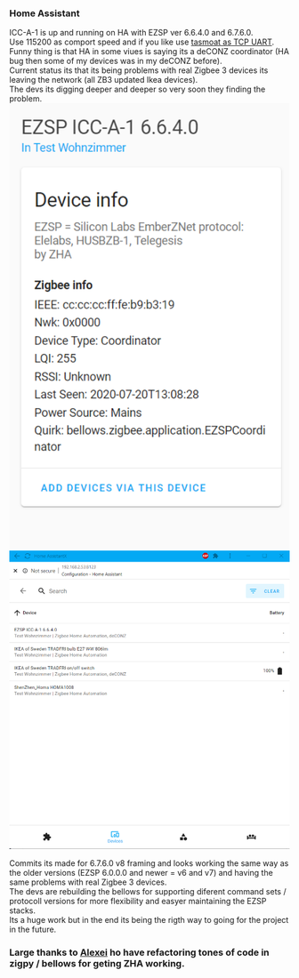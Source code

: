 ### Home Assistant
ICC-A-1 is up and running on HA with EZSP ver 6.6.4.0 and 6.7.6.0.  
Use 115200 as comport speed and if you like use [tasmoat as TCP UART](https://github.com/MattWestb/IKEA-TRADFRI-ICC-A-1-Module/tree/master/Tasmota).  
Funny thing is that HA in some viues is saying its a deCONZ coordinator (HA bug then some of my devices was in my deCONZ before).  
Current status its that its being problems with real Zigbee 3 devices its leaving the network (all ZB3 updated Ikea devices).  
The devs its digging deeper and deeper so very soon they finding the problem.  
[<img src="ICC-A-1HA6640B.png" alt="HA and ICC-A-1 EZSP v 6.6.4.0" width="512">](ICC-A-1HA6640B.png) 
[<img src="ICC-A-1HA6640.png" alt="HA and ICC-A-1 EZSP v 6.6.4.0" width="512">](ICC-A-1HA6640.png)  

Commits its made for 6.7.6.0 v8 framing and looks working the same way as the older versions (EZSP 6.0.0.0 and newer = v6 and v7) and having the same problems with real Zigbee 3 devices.  
The devs are rebuilding the bellows for supporting diferent command sets / protocoll versions for more flexibility and easyer maintaining the EZSP stacks.   
Its a huge work but in the end its being the rigth way to going for the project in the future.

### Large thanks to [Alexei](https://github.com/Adminiuga) ho have refactoring tones of code in zigpy / bellows for geting ZHA working.
